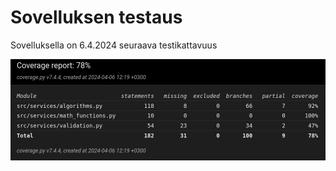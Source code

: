 # Sovelluksen testaus

Sovelluksella on 6.4.2024 seuraava testikattavuus

![Testikattavuus](testikattavuus_viikko_3.png "Testikattavuus")
